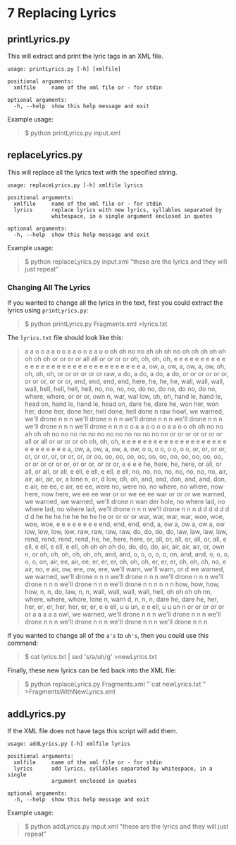 # 7 Replacing Lyrics

## printLyrics.py

This will extract and print the lyric tags in an XML file.

```
usage: printLyrics.py [-h] [xmlfile]

positional arguments:
  xmlfile     name of the xml file or - for stdin

optional arguments:
  -h, --help  show this help message and exit
```

Example usage:

> $ python printLyrics.py input.xml

## replaceLyrics.py

This will replace all the lyrics text with the specified string.

```
usage: replaceLyrics.py [-h] xmlfile lyrics

positional arguments:
  xmlfile     name of the xml file or - for stdin
  lyrics      replace lyrics with new lyrics, syllables separated by
              whitespace, in a single argument enclosed in quotes

optional arguments:
  -h, --help  show this help message and exit
```

Example usage:

> $ python replaceLyrics.py input.xml "these are the lyrics and they will just repeat"

### Changing All The Lyrics

If you wanted to change all the lyrics in the text, first you could extract
the lyrics using ```printLyrics.py```:

> $ python printLyrics.py Fragments.xml >lyrics.txt

The ```lyrics.txt``` file should look like this:

> a a o o a a o o a a o o a a o o oh oh no no ah oh oh no oh oh oh oh oh oh oh oh or or or or all all or or or or oh, oh, oh, oh, e e e e e e e e e e e e e e e e e e e e e e e e e e e e e e e e a, ow, a, ow, a, ow, a, ow, oh, oh, oh, oh, or or or or or or raw, a do, a do, a do, a do, or or or or or or, or or or, or or or, end, end, end, end, here, he, he, he, wall, wall, wall, wall, hell, hell, hell, hell, no, no, no, no, do no, do no, do no, do no, where, where, or or or, own n, war, wal low, oh, oh, hand le, hand le, head on, hand le, hand le, head on, dare he, dare he, won her, won her, done her, done her, hell done, hell done n raw howl, we warned, we'll drone n n n we'll drone n n n we'll drone n n n we'll drone n n n we'll drone n n n we'll drone n n n o o a a o o o o a a o o oh oh no no ah oh oh no no no no no no no no no no no no no or or or or or or or all or all or or or or oh oh, oh, oh, e e e e e e e e e e e e e e e e e e e e e e e e e e e e a, ow, a, ow, a, ow, a, ow, o o, o o, o o, o o, or, or, or or, or, or or, or, or or, or, or oo, oo, oo, oo, oo, oo, oo, oo, oo, oo, oo, oo, or or or or or or, or or or, or or or, e e e e he, here, he, here, or all, or all, or all, or all, e ell, e ell, e ell, e ell, no, no, no, no, no, no, no, no, air, air, air, air, or, a lone n, or, d low, oh, oh, and, and, don, and, and, don, e air, ee ee, e air, ee ee, were no, were no, no where, no where, now here, now here, we ee ee war or or we ee ee war or or or we warned, we warned, we warned, we'll drone n wan der hole, no where lad, no where lad, no where lad, we'll drone n n n we'll drone n n n d d d d d d d d he he he he he he he he or or or or war, war, war, war, woe, woe, woe, woe, e e e e e e e e end, end, end, end, a, ow a, ow a, ow a, ow low, low, low, low, raw, raw, raw, raw, do, do, do, do, law, law, law, law, rend, rend, rend, rend, he, he, here, here, or, all, or, all, or, all, or, all, e ell, e ell, e ell, e ell, oh oh oh oh do, do, do, do, air, air, air, air, or, own n, or oh, oh, oh, oh, oh, oh, and, and, o, o, o, o, o, on, and, and, o, o, o, o, o, on, air, ee, air, ee, er, er, er, oh, oh, oh, er, er, er, oh, oh, oh, no, e air, no, e air, ow, ere, ow, ere, we'll warn, we'll warn, or d we warned, we warned, we'll drone n n n we'll drone n n n we'll drone n n n we'll drone n n n we'll drone n n n we'll drone n n n n n n how, how, how, how, n, n, do, law, n, n, wall, wall, wall, wall, hell, oh oh oh oh nn, where, where, whore, lone n, warn d, n, n, n, dare he, dare he, her, her, er, er, her, her, er, er, e e ell, u u un, e e ell, u u un n or or or or or or a a a a a owl, we warned, we'll drone n n n we'll drone n n n we'll drone n n n we'll drone n n n we'll drone n n n we'll drone n n n


If you wanted to change all of the ```a's``` to ```uh's```, then you could use
this command:

> $ cat lyrics.txt | sed 's/a/uh/g' >newLyrics.txt

Finally, these new lyrics can be fed back into the XML file:

> $ python replaceLyrics.py Fragments.xml "\`cat newLyrics.txt\`" >FragmentsWithNewLyrics.xml


## addLyrics.py

If the XML file does not have <lyric> tags this script will add them.

```
usage: addLyrics.py [-h] xmlfile lyrics

positional arguments:
  xmlfile     name of the xml file or - for stdin
  lyrics      add lyrics, syllables separated by whitespace, in a single
              argument enclosed in quotes

optional arguments:
  -h, --help  show this help message and exit
```

Example usage:

> $ python addLyrics.py input.xml "these are the lyrics and they will just repeat"

